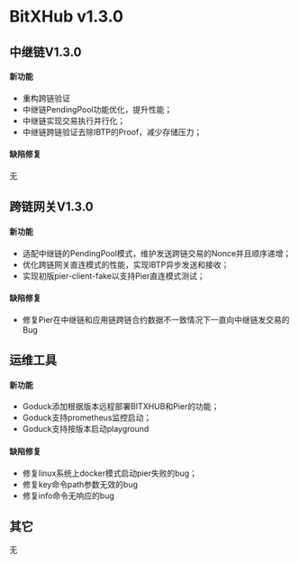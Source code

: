 # BitXHub v1.3.0

## 中继链V1.3.0

#### 新功能

- 重构跨链验证
- 中继链PendingPool功能优化，提升性能；
- 中继链实现交易执行并行化；
- 中继链跨链验证去除IBTP的Proof，减少存储压力；

#### 缺陷修复

无

## 跨链网关V1.3.0

#### 新功能

- 适配中继链的PendingPool模式，维护发送跨链交易的Nonce并且顺序递增；
- 优化跨链网关直连模式的性能，实现IBTP异步发送和接收；
- 实现初版pier-client-fake以支持Pier直连模式测试；

#### 缺陷修复

- 修复Pier在中继链和应用链跨链合约数据不一致情况下一直向中继链发交易的Bug

## 运维工具

#### 新功能

- Goduck添加根据版本远程部署BITXHUB和Pier的功能；
- Goduck支持prometheus监控启动；
- Goduck支持按版本启动playground

#### 缺陷修复

- 修复linux系统上docker模式启动pier失败的bug；
- 修复key命令path参数无效的bug
- 修复info命令无响应的bug

## 其它

无